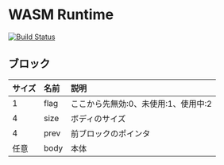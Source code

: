 # WASM Runtime

[![Build Status](https://travis-ci.org/kgtkr/wasm-memory.svg?branch=master)](https://travis-ci.org/kgtkr/wasm-memory)

## ブロック
|サイズ|名前|説明|
|:-|:-|:-|
|1|flag|ここから先無効:0、未使用:1、使用中:2|
|4|size|ボディのサイズ|
|4|prev|前ブロックのポインタ|
|任意|body|本体|